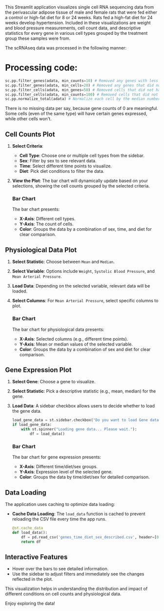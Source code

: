
This Streamlit application visualizes single cell RNA sequencing data from the perivascular adipose tissue of male and female rats that were fed either a control or high-fat diet for 8 or 24 weeks. Rats fed a high-fat diet for 24 weeks develop hypertension. Included in these visualizations are weight and blood pressure measurements, cell count data, and descriptive statistics for every gene in various cell types grouped by the treatment group these samples were from.

The scRNAseq data was processed in the following manner:

# Processing code:

```python
sc.pp.filter_genes(adata, min_counts=10) # Removed any genes with less than 10 counts
sc.pp.filter_genes(adata, min_cells=20) # Removed any genes that did not appear in at least 20 cells
sc.pp.filter_cells(adata, min_genes=50) # Removed cells that did not have at least 50 genes
sc.pp.filter_cells(adata, min_counts=100) # Removed cells that did not have at least 100 counts
sc.pp.normalize_total(adata) # Normalize each cell by the median number of counts from the entire dataset. Each cell will have the same number of total counts (equal to the median).
```


There is no missing data per say, because gene counts of 0 are meaningful. Some cells (even of the same type) will have certain genes expressed, while other cells won't. 

## Cell Counts Plot

1. **Select Criteria**:
    - **Cell Type**: Choose one or multiple cell types from the sidebar.
    - **Sex**: Filter by sex to see relevant data.
    - **Time**: Select different time points to visualize.
    - **Diet**: Pick diet conditions to filter the data.
2. **View the Plot**: The bar chart will dynamically update based on your selections, showing the cell counts grouped by the selected criteria.

    ### Bar Chart

    The bar chart presents:
    - **X-Axis**: Different cell types.
    - **Y-Axis**: The count of cells.
    - **Color**: Groups the data by a combination of sex, time, and diet for clear comparison.

## Physiological Data Plot

1. **Select Statistic**: Choose between `Mean` and `Median`.
2. **Select Variable**: Options include `Weight`, `Systolic Blood Pressure`, and `Mean Arterial Pressure`.
3. **Load Data**: Depending on the selected variable, relevant data will be loaded.
4. **Select Columns**: For `Mean Arterial Pressure`, select specific columns to plot.

    ### Bar Chart

    The bar chart for physiological data presents:
    - **X-Axis**: Selected columns (e.g., different time points).
    - **Y-Axis**: Mean or median values of the selected variable.
    - **Color**: Groups the data by a combination of sex and diet for clear comparison.

## Gene Expression Plot

1. **Select Gene**: Choose a gene to visualize.
2. **Select Statistic**: Pick a descriptive statistic (e.g., mean, median) for the gene.
3. **Load Data**: A sidebar checkbox allows users to decide whether to load the gene data.
    ```python
    load_gene_data = st.sidebar.checkbox("Do you want to load Gene data? This may take a while.")
    if load_gene_data:
        with st.spinner("Loading gene data... Please wait."):
            df = load_data()
    ```

    ### Bar Chart

    The bar chart for gene expression presents:
    - **X-Axis**: Different time/diet/sex groups.
    - **Y-Axis**: Expression level of the selected gene.
    - **Color**: Groups the data by time/diet/sex for detailed comparison.

## Data Loading

The application uses caching to optimize data loading:
- **Cache Data Loading**: The `load_data` function is cached to prevent reloading the CSV file every time the app runs.
    ```python
    @st.cache_data
    def load_data():
        df = pd.read_csv('genes_time_diet_sex_described.csv', header=[0, 1], index_col=[0, 1])
        return df
    ```

## Interactive Features

- Hover over the bars to see detailed information.
- Use the sidebar to adjust filters and immediately see the changes reflected in the plot.

This visualization helps in understanding the distribution and impact of different conditions on cell counts and physiological data.

Enjoy exploring the data!
